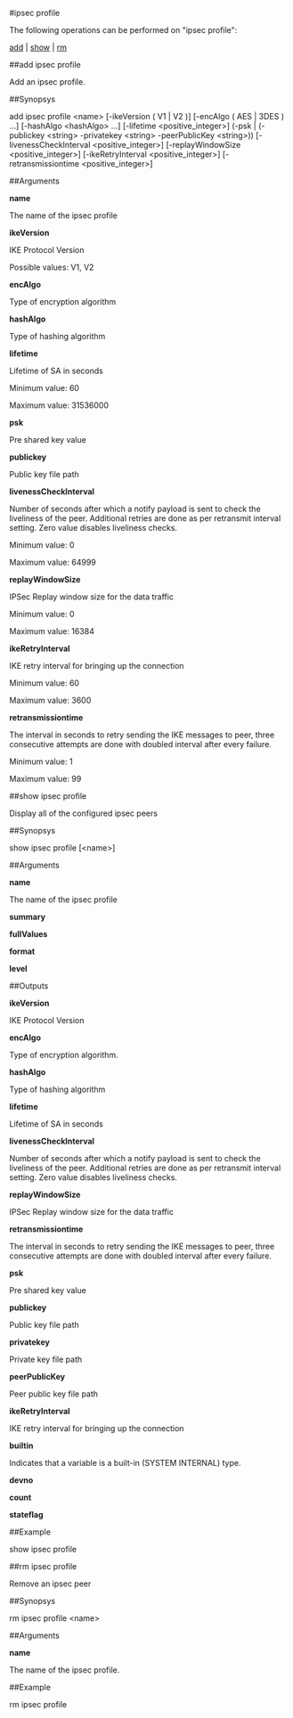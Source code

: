 #ipsec profile

The following operations can be performed on "ipsec profile":


[add](#add-ipsec-profile) | [show](#show-ipsec-profile) | [rm](#rm-ipsec-profile)

##add ipsec profile

Add an ipsec profile.


##Synopsys

add ipsec profile &lt;name> [-ikeVersion ( V1 | V2 )] [-encAlgo ( AES | 3DES ) ...] [-hashAlgo &lt;hashAlgo> ...] [-lifetime &lt;positive_integer>] (-psk  | (-publickey &lt;string>  -privatekey &lt;string>  -peerPublicKey &lt;string>)) [-livenessCheckInterval &lt;positive_integer>] [-replayWindowSize &lt;positive_integer>] [-ikeRetryInterval &lt;positive_integer>] [-retransmissiontime &lt;positive_integer>]


##Arguments

<b>name</b>
The name of the ipsec profile

<b>ikeVersion</b>
IKE Protocol Version
Possible values: V1, V2

<b>encAlgo</b>
Type of encryption algorithm

<b>hashAlgo</b>
Type of hashing algorithm

<b>lifetime</b>
Lifetime of SA in seconds
Minimum value: 60
Maximum value: 31536000

<b>psk</b>
Pre shared key value

<b>publickey</b>
Public key file path

<b>livenessCheckInterval</b>
Number of seconds after which a notify payload is sent to check the liveliness of the peer. Additional retries are done as per retransmit interval setting. Zero value disables liveliness checks.
Minimum value: 0
Maximum value: 64999

<b>replayWindowSize</b>
IPSec Replay window size for the data traffic
Minimum value: 0
Maximum value: 16384

<b>ikeRetryInterval</b>
IKE retry interval for bringing up the connection
Minimum value: 60
Maximum value: 3600

<b>retransmissiontime</b>
The interval in seconds to retry sending the IKE messages to peer, three consecutive attempts are done with doubled interval after every failure.
Minimum value: 1
Maximum value: 99



##show ipsec profile

Display all of the configured ipsec peers


##Synopsys

show ipsec profile [&lt;name>]


##Arguments

<b>name</b>
The name of the ipsec profile

<b>summary</b>

<b>fullValues</b>

<b>format</b>

<b>level</b>



##Outputs

<b>ikeVersion</b>
IKE Protocol Version

<b>encAlgo</b>
Type of encryption algorithm.

<b>hashAlgo</b>
Type of hashing algorithm

<b>lifetime</b>
Lifetime of SA in seconds

<b>livenessCheckInterval</b>
Number of seconds after which a notify payload is sent to check the liveliness of the peer. Additional retries are done as per retransmit interval setting. Zero value disables liveliness checks.

<b>replayWindowSize</b>
IPSec Replay window size for the data traffic

<b>retransmissiontime</b>
The interval in seconds to retry sending the IKE messages to peer, three consecutive attempts are done with doubled interval after every failure.

<b>psk</b>
Pre shared key value

<b>publickey</b>
Public key file path

<b>privatekey</b>
Private key file path

<b>peerPublicKey</b>
Peer public key file path

<b>ikeRetryInterval</b>
IKE retry interval for bringing up the connection

<b>builtin</b>
Indicates that a variable is a built-in (SYSTEM INTERNAL) type.

<b>devno</b>

<b>count</b>

<b>stateflag</b>



##Example

show ipsec profile

##rm ipsec profile

Remove an ipsec peer


##Synopsys

rm ipsec profile &lt;name>


##Arguments

<b>name</b>
The name of the ipsec profile.



##Example

rm ipsec profile 

